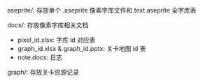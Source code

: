 aseprite/: 存放单个 .aseprite 像素字库文件和 text.aseprite 全字库表

docs/: 存放像素字库相关文档
- pixel_id.xlsx: 字库 id 对应表
- graph_id.xlsx & graph_id.pptx: 关卡地图 id 表
- note.docs: 日志

graph/: 存放关卡资源记录
